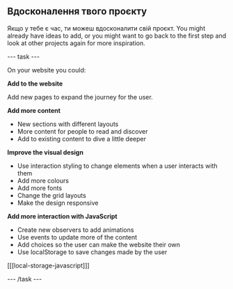 ## Вдосконалення твого проєкту

Якщо у тебе є час, ти можеш вдосконалити свій проєкт. You might already have ideas to add, or you might want to go back to the first step and look at other projects again for more inspiration.

\--- task ---

On your website you could:

**Add to the website**

Add new pages to expand the journey for the user.

**Add more content**

- New sections with different layouts
- More content for people to read and discover
- Add to existing content to dive a little deeper

**Improve the visual design**

- Use interaction styling to change elements when a user interacts with them
- Add more colours
- Add more fonts
- Change the grid layouts
- Make the design responsive

**Add more interaction with JavaScript**

- Create new observers to add animations
- Use events to update more of the content
- Add choices so the user can make the website their own
- Use localStorage to save changes made by the user

[[[local-storage-javascript]]]

\--- /task ---
